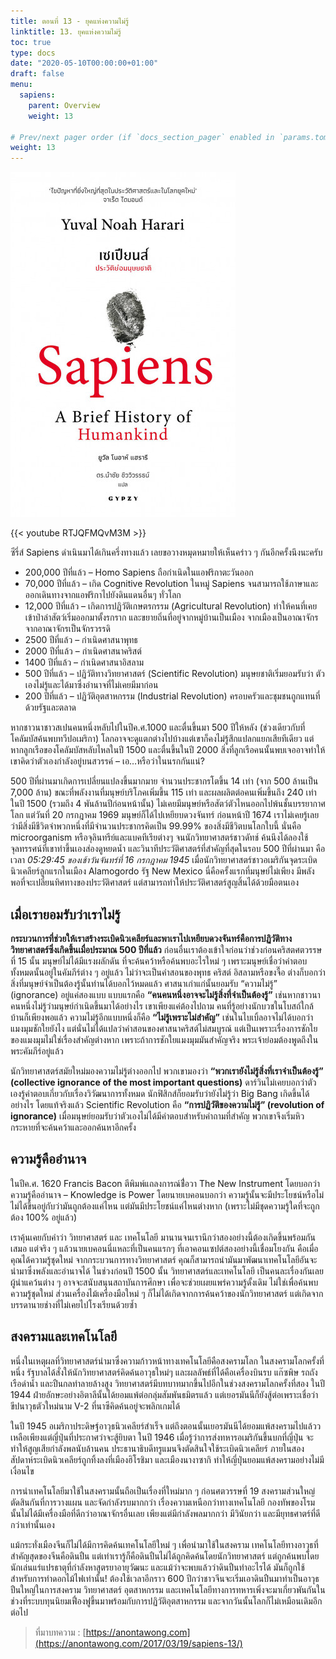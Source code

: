 ```yaml
---
title: ตอนที่ 13 - ยุคแห่งความไม่รู้
linktitle: 13. ยุคแห่งความไม่รู้
toc: true
type: docs
date: "2020-05-10T00:00:00+01:00"
draft: false
menu:
  sapiens:
    parent: Overview
    weight: 13

# Prev/next pager order (if `docs_section_pager` enabled in `params.toml`)
weight: 13
---
```

![](https://github.com/dragon-library/markdown/raw/master/Library/content/book/homo-sapiens/img/cover-sapiens.jpg)

{{< youtube RTJQFMQvM3M  >}}

ซีรี่ส์ Sapiens ดำเนินมาได้เกินครึ่งทางแล้ว เลยขอวางหมุดหมายให้เห็นคร่าว ๆ กันอีกครั้งนึงนะครับ

- 200,000 ปีที่แล้ว – Homo Sapiens ถือกำเนิดในแอฟริกาตะวันออก  
- 70,000 ปีที่แล้ว – เกิด Cognitive Revolution ในหมู่ Sapiens จนสามารถใช้ภาษาและออกเดินทางจากแอฟริกาไปยังดินแดนอื่นๆ ทั่วโลก  
- 12,000 ปีที่แล้ว – เกิดการปฏิวัติเกษตรกรรม (Agricultural Revolution) ทำให้คนที่เคยเข้าป่าล่าสัตว์เริ่มออกมาตั้งรกราก และขยายถิ่นที่อยู่จากหมู่บ้านเป็นเมือง จากเมืองเป็นอาณาจักร จากอาณาจักรเป็นจักรวรรดิ
- 2500 ปีที่แล้ว – กำเนิดศาสนาพุทธ
- 2000 ปีที่แล้ว – กำเนิดศาสนาคริสต์
- 1400 ปีที่แล้ว – กำเนิดศาสนาอิสลาม
- 500 ปีที่แล้ว – ปฏิวัติทางวิทยาศาสตร์ (Scientific Revolution) มนุษยชาติเริ่มยอมรับว่า ตัวเองไม่รู้และได้มาซึ่งอำนาจที่ไม่เคยมีมาก่อน  
- 200 ปีที่แล้ว – ปฏิวัติอุตสาหกรรม (Industrial Revolution) ครอบครัวและชุมชนถูกแทนที่ด้วยรัฐและตลาด

หากชาวนาชาวสเปนคนหนึ่งหลับไปในปีค.ศ.1000 และตื่นขึ้นมา 500 ปีให้หลัง (ช่วงเดียวกับที่โคลัมบัสค้นพบทวีปอเมริกา) โลกอาจจะดูแตกต่างไปบ้างแต่เขาก็คงไม่รู้สึกแปลกแยกเสียทีเดียว แต่หากลูกเรือของโคลัมบัสหลับไหลในปี 1500 และตื่นขึ้นในปี 2000 สิ่งที่ลูกเรือคนนั้นพบเจออาจทำให้เขาคิดว่าตัวเองกำลังอยู่บนสวรรค์ – เอ…หรือว่าในนรกกันแน่?

500 ปีที่ผ่านมาเกิดการเปลี่ยนแปลงขึ้นมากมาย จำนวนประชากรโตขึ้น 14 เท่า (จาก 500 ล้านเป็น 7,000 ล้าน) ขณะที่พลังงานที่มนุษย์บริโภคเพิ่มขึ้น 115 เท่า และผลผลิตต่อคนเพิ่มขึ้นถึง 240 เท่า ในปี 1500 (รวมถึง 4 พันล้านปีก่อนหน้านั้น) ไม่เคยมีมนุษย์หรือสัตว์ตัวไหนออกไปพ้นชั้นบรรยากาศโลก แต่วันที่ 20 กรกฎาคม 1969 มนุษย์ก็ได้ไปเหยียบดวงจันทร์ ก่อนหน้าปี 1674 เราไม่เคยรู้เลยว่ามีสิ่งมีชีวิตจำพวกหนึ่งที่มีจำนวนประชากรคิดเป็น 99.99% ของสิ่งมีชีวิตบนโลกใบนี้ นั่นคือ microorganism หรือจุลินทรีย์และแบคทีเรียต่างๆ จนนักวิทยาศาสตร์ชาวดัทช์ ค้นนึงได้ลองใช้จุลทรรศน์ที่เขาทำขึ้นเองส่องดูหยดน้ำ และวินาทีประวัติศาสตร์ที่สำคัญที่สุดในรอบ 500 ปีที่ผ่านมา คือเวลา *05:29:45 ของเช้าวันจันทร์ที่ 16 กรกฎาคม 1945* เมื่อนักวิทยาศาสตร์ชาวอเมริกันจุดระเบิดนิวเคลียร์ลูกแรกในเมือง Alamogordo รัฐ New Mexico นี่คือครั้งแรกที่มนุษย์ไม่เพียง มีพลังพอที่จะเปลี่ยนทิศทางของประวัติศาสตร์ แต่สามารถทำให้ประวัติศาสตร์สูญสิ้นได้ด้วยมือตนเอง  

## เมื่อเรายอมรับว่าเราไม่รู้

**กระบวนการที่ช่วยให้เราสร้างระเบิดนิวเคลียร์และพาเราไปเหยียบดวงจันทร์คือการปฏิวัติทางวิทยาศาสตร์ซึ่งเกิดขึ้นเมื่อประมาณ 500 ปีที่แล้ว**  ก่อนอื่นเราต้องเข้าใจก่อนว่าช่วงก่อนคริสตศตวรรษที่ 15 นั้น มนุษย์ไม่ได้มีแรงผลักดัน ที่จะค้นคว้าหรือค้นพบอะไรใหม่ ๆ เพราะมนุษย์เชื่อว่าคำตอบทั้งหมดนั้นอยู่ในคัมภีร์ต่าง ๆ อยู่แล้ว ไม่ว่าจะเป็นคำสอนของพุทธ คริสต์ อิสลามหรือขงจื๊อ ต่างก็บอกว่าสิ่งที่มนุษย์จำเป็นต้องรู้นั้นท่านได้บอกไว้หมดแล้ว ศาสนาเก่าแก่นั้นยอมรับ “ความไม่รู้” (ignorance) อยู่แค่สองแบบ แบบแรกคือ **“คนคนหนึ่งอาจจะไม่รู้สิ่งที่จำเป็นต้องรู้”** เช่นหากชาวนาคนหนึ่งไม่รู้ว่ามนุษย์กำเนิดขึ้นมาได้อย่างไร เขาเพียงแค่ต้องไปถาม คนที่รู้อย่างนักบวชในโบสถ์ใกล้บ้านก็เพียงพอแล้ว ความไม่รู้อีกแบบหนึ่งก็คือ **“ไม่รู้เพราะไม่สำคัญ”** เช่นในไบเบิ้ลอาจไม่ได้บอกว่าแมงมุมชักใยยังไง แต่นั่นไม่ได้แปลว่าคำสอนของศาสนาคริสต์ไม่สมบูรณ์ แต่เป็นเพราะเรื่องการชักใยของแมงมุมไม่ใช่เรื่องสำคัญต่างหาก เพราะถ้าการชักใยแมงมุมมันสำคัญจริง พระเจ้าย่อมต้องพูดถึงในพระคัมภีร์อยู่แล้ว

นักวิทยาศาสตร์สมัยใหม่มองความไม่รู้ต่างออกไป พวกเขามองว่า **“พวกเรายังไม่รู้สิ่งที่เราจำเป็นต้องรู้” (collective ignorance of the most important questions)** ดาร์วินไม่เคยบอกว่าตัวเองรู้คำตอบเกี่ยวกับเรื่องวิวัฒนาการทั้งหมด นักฟิสิกส์ก็ยอมรับว่ายังไม่รู้ว่า Big Bang เกิดขึ้นได้อย่างไร โดยแท้จริงแล้ว Scientific Revolution คือ **“การปฏิวัติของความไม่รู้” (revolution of ignorance)** เมื่อมนุษย์ยอมรับว่าตัวเองไม่ได้มีคำตอบสำหรับคำถามที่สำคัญ พวกเขาจึงเริ่มหิวกระหายที่จะค้นคว้าและออกค้นหาอีกครั้ง

## ความรู้คืออำนาจ

ในปีค.ศ. 1620 Francis Bacon ตีพิมพ์แถลงการณ์ชื่่อวา The New Instrument โดยบอกว่าความรู้คืออำนาจ – Knowledge is Power โดยนายเบคอนบอกว่า ความรู้นั้นจะมีประโยชน์หรือไม่ไม่ได้ขึ้นอยู่กับว่ามันถูกต้องแค่ไหน แต่มันมีประโยชน์แค่ไหนต่างหาก (เพราะไม่มีชุดความรู้ใดที่จะถูกต้อง 100% อยู่แล้ว) 

เราคุ้นเคยกับคำว่า วิทยาศาสตร์ และ เทคโนโลยี มานานจนเรานึกว่าสองอย่างนี้ต้องเกิดขึ้นพร้อมกันเสมอ แต่จริง ๆ แล้วนายเบคอนนี่แหละที่เป็นคนแรกๆ ที่เอาคอนเซปต์สองอย่างนี้เชื่อมโยงกัน คือเมื่อคุณได้ความรู้ชุดใหม่ จากกระบวนการทางวิทยาศาสตร์ คุณก็สามารถนำมันมาพัฒนาเทคโนโลยีอันจะนำมาซึ่งพลังและอำนาจได้ ในช่วงก่อนปี 1500 นั้น วิทยาศาสตร์และเทคโนโลยี เป็นคนละเรื่องกันเลย ผู้นำแคว้นต่าง ๆ อาจจะสนับสนุนสถาบันการศึกษา เพื่อจะช่วยเผยแพร่ความรู้ดั้งเดิม ไม่ใช่เพื่อค้นพบความรู้ชุดใหม่ ส่วนเครื่องไม้เครื่องมือใหม่ ๆ ก็ไม่ได้เกิดจากการค้นคว้าของนักวิทยาศาสตร์ แต่เกิดจากบรรดานายช่างที่ไม่เคยไปโรงเรียนด้วยซ้ำ

## สงครามและเทคโนโลยี

หนึ่งในเหตุผลที่วิทยาศาสตร์นำมาซึ่งความก้าวหน้าทางเทคโนโลยีคือสงครามโลก ในสงครามโลกครั้งที่หนึ่ง รัฐบาลได้สั่งให้นักวิทยาศาสตร์คิดค้นอาวุธใหม่ๆ และผลลัพธ์ที่ได้คือเครื่องบินรบ แก๊ซพิษ รถถัง เรือดำน้ำ และปืนกลทำลายล้างสูง วิทยาศาสตร์มีบทบาทมากขึ้นไปอีกในช่วงสงครามโลกครั้งที่สอง ในปี 1944 ฝ่ายอักษะอย่างอิตาลีนั้นได้ยอมแพ้ต่อกลุ่มสัมพันธมิตรแล้ว แต่เยอรมันนีก็ยังสู้ต่อเพราะเชื่อว่าขีปนาวุธตัวใหม่นาม V-2 ที่นาซีคิดค้นอยู่จะพลิกเกมได้

ในปี 1945 อเมริกาประดิษฐ์อาวุธนิวเคลียร์สำเร็จ แต่ถึงตอนนั้นเยอรมันนีได้ยอมแพ้สงครามไปแล้วว เหลือเพียงแต่ญี่ปุ่นที่ประกาศว่าจะสู้ยิบตา ในปี 1946 เมื่อรู้ว่าการส่งทหารอเมริกันขึ้นบกที่ญี่ปุ่น จะทำให้สูญเสียกำลังพลนับล้านคน ประธานาธิบดีทรูแมนจึงตัดสินใจใช้ระเบิดนิวเคลียร์ ภายในสองสัปดาห์ระเบิดนิวเคลียร์ถูกทิ้งลงที่เมืองฮิโรชิมา และเมืองนางาซากิ ทำให้ญี่ปุ่นยอมแพ้สงครามอย่างไม่มีเงื่อนไข

การนำเทคโนโลยีมาใช้ในสงครามนั้นถือเป็นเรื่องที่ใหม่มาก ๆ ก่อนศตวรรษที่ 19 สงครามส่วนใหญ่ ตัดสินกันที่การวางแผน และจัดกำลังรบมากกว่า เรื่องความเหนือกว่าทางเทคโนโลยี กองทัพของโรมนั้นไม่ได้มีเครื่องมือที่ดีกว่าอาณาจักรอื่นเลย เพียงแต่มีกำลังพลมากกว่า มีวินัยกว่า และมียุทธศาตร์ที่ดีกว่าเท่านั้นเอง

แม้กระทั่งเมืองจีนก็ไม่ได้มีการคิดค้นเทคโนโลยีใหม่ ๆ เพื่อนำมาใช้ในสงคราม เทคโนโลยีทางอาวุธที่สำคัญสุดของจีนคือดินปืน แต่เท่าเรารู้ก็คือดินปืนไม่ได้ถูกคิดค้นโดยนักวิทยาศาสตร์ แต่ถูกค้นพบโดยนักเล่นแร่แปรธาตุที่กำลังหาสูตรยาอายุวัฒนะ และแม้ว่าจะพบแล้วว่าดินปืนทำอะไรได้ มันก็ถูกใช้สำหรับการทำดอกไม้ไฟเท่านั้น! ต้องใช้เวลาอีกราว 600 ปีกว่าชาวจีนจะเริ่มเอาดินปืนมาทำเป็นอาวุธปืนใหญ่ในการสงคราม วิทยาศาสตร์ อุตสาหกรรม และเทคโนโลยีทางการทหารเพิ่งจะมาเกี่ยวพันกันในช่วงที่ระบบทุนนิยมเฟื่องฟูขึ้นมาพร้อมกับการปฏิวัติอุตสาหกรรม และจากวันนั้นโลกก็ไม่เหมือนเดิมอีกต่อไป

> ที่มาบทความ : [https://anontawong.com](https://anontawong.com/2017/03/19/sapiens-13/)
